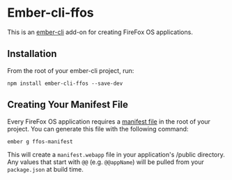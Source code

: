 # Ember-cli-ffos

This is an [ember-cli](http://www.ember-cli.com/) add-on for creating FireFox OS applications. 

## Installation
From the root of your ember-cli project, run:

```
npm install ember-cli-ffos --save-dev
```

## Creating Your Manifest File
Every FireFox OS application requires a [manifest file](https://developer.mozilla.org/en-US/Apps/Build/Manifest) in the root of your project. You can generate this file with the following command:

```
ember g ffos-manifest
```

This will create a `manifest.webapp` file in your application's /public directory. Any values that start with `@@` (e.g. `@@appName`) will be pulled from your `package.json` at build time.

